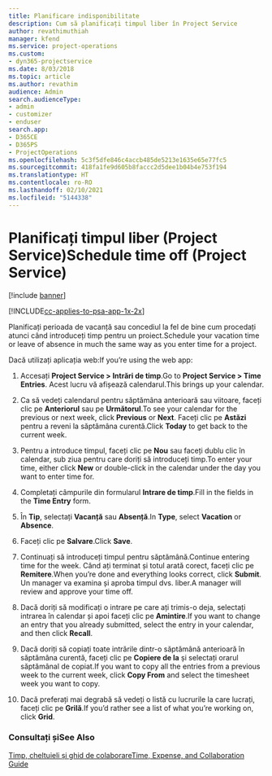 ```yaml
---
title: Planificare indisponibilitate
description: Cum să planificați timpul liber în Project Service
author: revathimuthiah
manager: kfend
ms.service: project-operations
ms.custom:
- dyn365-projectservice
ms.date: 8/03/2018
ms.topic: article
ms.author: revathim
audience: Admin
search.audienceType:
- admin
- customizer
- enduser
search.app:
- D365CE
- D365PS
- ProjectOperations
ms.openlocfilehash: 5c3f5dfe846c4accb485de5213e1635e65e77fc5
ms.sourcegitcommit: 418fa1fe9d605b8faccc2d5dee1b04b4e753f194
ms.translationtype: HT
ms.contentlocale: ro-RO
ms.lasthandoff: 02/10/2021
ms.locfileid: "5144338"
---
```

# <a name="schedule-time-off-project-service"></a><span data-ttu-id="e20b4-103">Planificați timpul liber (Project Service)</span><span class="sxs-lookup"><span data-stu-id="e20b4-103">Schedule time off (Project Service)</span></span>

[!include [banner](../includes/psa-now-project-operations.md)]

[!INCLUDE[cc-applies-to-psa-app-1x-2x](../includes/cc-applies-to-psa-app-1x-2x.md)]

<span data-ttu-id="e20b4-104">Planificați perioada de vacanță sau concediul la fel de bine cum procedați atunci când introduceți timp pentru un proiect.</span><span class="sxs-lookup"><span data-stu-id="e20b4-104">Schedule your vacation time or leave of absence in much the same way as you enter time for a project.</span></span>  
  
 <span data-ttu-id="e20b4-105">Dacă utilizați aplicația web:</span><span class="sxs-lookup"><span data-stu-id="e20b4-105">If you’re using the web app:</span></span>  
  
1.  <span data-ttu-id="e20b4-106">Accesați **Project Service > Intrări de timp**.</span><span class="sxs-lookup"><span data-stu-id="e20b4-106">Go to **Project Service > Time Entries**.</span></span> <span data-ttu-id="e20b4-107">Acest lucru vă afișează calendarul.</span><span class="sxs-lookup"><span data-stu-id="e20b4-107">This brings up your calendar.</span></span>  
  
2.  <span data-ttu-id="e20b4-108">Ca să vedeți calendarul pentru săptămâna anterioară sau viitoare, faceți clic pe **Anteriorul** sau pe **Următorul**.</span><span class="sxs-lookup"><span data-stu-id="e20b4-108">To see your calendar for the previous or next week, click **Previous** or **Next**.</span></span> <span data-ttu-id="e20b4-109">Faceți clic pe **Astăzi** pentru a reveni la săptămâna curentă.</span><span class="sxs-lookup"><span data-stu-id="e20b4-109">Click **Today** to get back to the current week.</span></span>  
  
3.  <span data-ttu-id="e20b4-110">Pentru a introduce timpul, faceți clic pe **Nou** sau faceți dublu clic în calendar, sub ziua pentru care doriți să introduceți timp.</span><span class="sxs-lookup"><span data-stu-id="e20b4-110">To enter your time, either click **New** or double-click in the calendar under the day you want to enter time for.</span></span>  
  
4.  <span data-ttu-id="e20b4-111">Completați câmpurile din formularul **Intrare de timp**.</span><span class="sxs-lookup"><span data-stu-id="e20b4-111">Fill in the fields in the **Time Entry** form.</span></span>  
  
5.  <span data-ttu-id="e20b4-112">În **Tip**, selectați **Vacanță** sau **Absență**.</span><span class="sxs-lookup"><span data-stu-id="e20b4-112">In **Type**, select **Vacation** or **Absence**.</span></span>  
  
6.  <span data-ttu-id="e20b4-113">Faceți clic pe **Salvare**.</span><span class="sxs-lookup"><span data-stu-id="e20b4-113">Click **Save**.</span></span>  
  
7.  <span data-ttu-id="e20b4-114">Continuați să introduceți timpul pentru săptămână.</span><span class="sxs-lookup"><span data-stu-id="e20b4-114">Continue entering time for the week.</span></span> <span data-ttu-id="e20b4-115">Când ați terminat și totul arată corect, faceți clic pe **Remitere**.</span><span class="sxs-lookup"><span data-stu-id="e20b4-115">When you’re done and everything looks correct, click **Submit**.</span></span> <span data-ttu-id="e20b4-116">Un manager va examina și aproba timpul dvs. liber.</span><span class="sxs-lookup"><span data-stu-id="e20b4-116">A manager will review and approve your time off.</span></span>  
  
8.  <span data-ttu-id="e20b4-117">Dacă doriți să modificați o intrare pe care ați trimis-o deja, selectați intrarea în calendar și apoi faceți clic pe **Amintire**.</span><span class="sxs-lookup"><span data-stu-id="e20b4-117">If you want to change an entry that you already submitted, select the entry in your calendar, and then click **Recall**.</span></span>  
  
9. <span data-ttu-id="e20b4-118">Dacă doriți să copiați toate intrările dintr-o săptămână anterioară în săptămâna curentă, faceți clic pe **Copiere de la** și selectați orarul săptămânal de copiat.</span><span class="sxs-lookup"><span data-stu-id="e20b4-118">If you want to copy all the entries from a previous week to the current week, click **Copy From** and select the timesheet week you want to copy.</span></span>  
  
10. <span data-ttu-id="e20b4-119">Dacă preferați mai degrabă să vedeți o listă cu lucrurile la care lucrați, faceți clic pe **Grilă**.</span><span class="sxs-lookup"><span data-stu-id="e20b4-119">If you’d rather see a list of what you’re working on, click **Grid**.</span></span>  
  
### <a name="see-also"></a><span data-ttu-id="e20b4-120">Consultați și</span><span class="sxs-lookup"><span data-stu-id="e20b4-120">See Also</span></span>  
 [<span data-ttu-id="e20b4-121">Timp, cheltuieli și ghid de colaborare</span><span class="sxs-lookup"><span data-stu-id="e20b4-121">Time, Expense, and Collaboration Guide</span></span>](../psa/time-expense-collaboration-guide.md)
